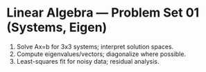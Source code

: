 # Linear Algebra — Problem Set 01 (Systems, Eigen)
1. Solve Ax=b for 3x3 systems; interpret solution spaces.
2. Compute eigenvalues/vectors; diagonalize where possible.
3. Least-squares fit for noisy data; residual analysis.
